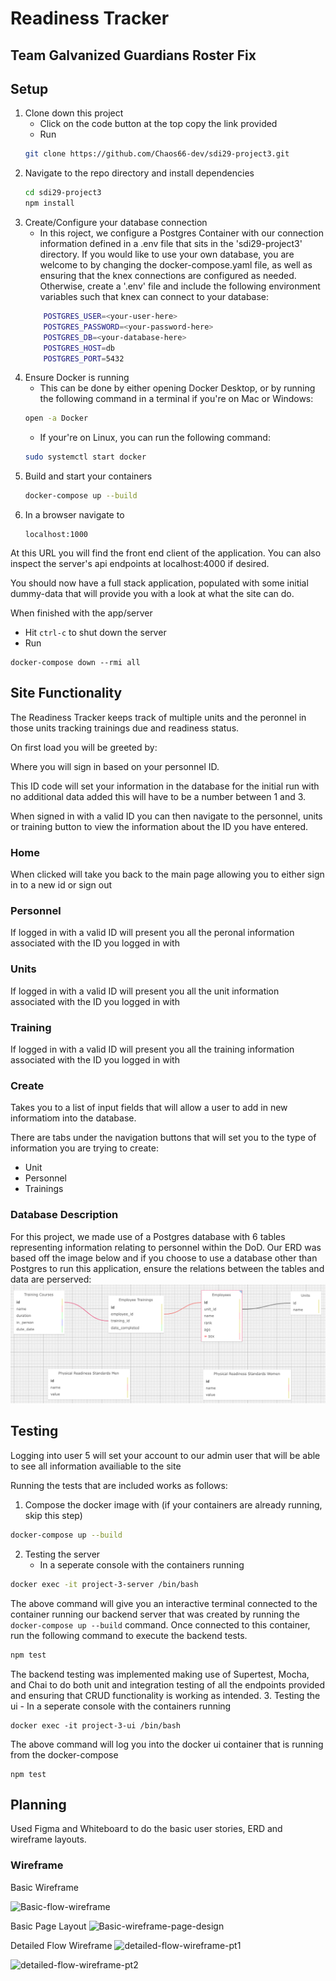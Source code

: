 # Readiness Tracker

## Team Galvanized Guardians Roster Fix

## Setup

1. Clone down this project
    - Click on the code button at the top copy the link provided
    - Run
    ```bash
    git clone https://github.com/Chaos66-dev/sdi29-project3.git
    ```
2. Navigate to the repo directory and install dependencies
    ```bash
    cd sdi29-project3
    npm install
    ```
3. Create/Configure your database connection
    - In this roject, we configure a Postgres Container with our connection information defined in a .env file that sits in the 'sdi29-project3' directory. If you would like to use your own database, you are welcome to by changing the docker-compose.yaml file, as well as ensuring that the knex connections are configured as needed. Otherwise, create a '.env' file and include the following environment variables such that knex can connect to your database:
    ```bash
        POSTGRES_USER=<your-user-here>
        POSTGRES_PASSWORD=<your-password-here>
        POSTGRES_DB=<your-database-here>
        POSTGRES_HOST=db
        POSTGRES_PORT=5432
    ```
4. Ensure Docker is running
    - This can be done by either opening Docker Desktop, or by running the following command in a terminal if you're on Mac or Windows:
    ```bash
    open -a Docker
    ```
    - If your're on Linux, you can run the following command:
    ```bash
    sudo systemctl start docker
    ```
5. Build and start your containers
    ```bash
    docker-compose up --build
    ```
6. In a browser navigate to
    ```
    localhost:1000
    ```

At this URL you will find the front end client of the application. You can also inspect the server's api endpoints at localhost:4000 if desired.

You should now have a full stack application, populated with some initial dummy-data that will provide you with a look at what the site can do.

When finished with the app/server
- Hit `ctrl-c` to shut down the server
- Run
```
docker-compose down --rmi all
```

## Site Functionality

The Readiness Tracker keeps track of multiple units and the peronnel in those units tracking trainings due and readiness status.

On first load you will be greeted by:

<homescreen image>

Where you will sign in based on your personnel ID.

This ID code will set your information in the database for the initial run with no additional data added this will have to be a number between 1 and 3.

When signed in with a valid ID you can then navigate to the personnel, units or training button to view the information about the ID you have entered.

### Home

When clicked will take you back to the main page allowing you to either sign in to a new id or sign out

### Personnel

If logged in with a valid ID will present you all the peronal information associated with the ID you logged in with

### Units

If logged in with a valid ID will present you all the unit information associated with the ID you logged in with

### Training

If logged in with a valid ID will present you all the training information associated with the ID you logged in with

### Create

Takes you to a list of input fields that will allow a user to add in new informatiom into the database.

There are tabs under the navigation buttons that will set you to the type of information you are trying to create:

- Unit
- Personnel
- Trainings

### Database Description

For this project, we made use of a Postgres database with 6 tables representing information relating to personnel within the DoD. Our ERD was based off the image below and if you choose to use a database other than Postgres to run this application, ensure the relations between the tables and data are perserved:
![Database ERD](ERD.png)

## Testing
Logging into user 5 will set your account to our admin user that will be able to see all information availiable to the site

Running the tests that are included works as follows:

1. Compose the docker image with (if your containers are already running, skip this step)
```bash
docker-compose up --build
```
2. Testing the server
    - In a seperate console with the containers running
```bash
docker exec -it project-3-server /bin/bash
```
The above command will give you an interactive terminal connected to the container running our backend server that was created by running the `docker-compose up --build` command. Once connected to this container, run the following command to execute the backend tests.
```bash
npm test
```
The backend testing was implemented making use of Supertest, Mocha, and Chai to do both unit and integration testing of all the endpoints provided and ensuring that CRUD functionality is working as intended.
3. Testing the ui
    - In a seperate console with the containers running
```
docker exec -it project-3-ui /bin/bash
```
The above command will log you into the docker ui container that is running from the docker-compose
```
npm test
```
## Planning

Used Figma and Whiteboard to do the basic user stories, ERD and wireframe layouts.

### Wireframe

Basic Wireframe

![Basic-flow-wireframe](https://github.com/user-attachments/assets/1b787b67-14f0-41fe-89b6-6badda31fff9)

Basic Page Layout
![Basic-wireframe-page-design](https://github.com/user-attachments/assets/134695db-506c-48a1-9b3f-f9e32c782eee)

Detailed Flow Wireframe
![detailed-flow-wireframe-pt1](https://github.com/user-attachments/assets/eca9c95f-0e28-4115-bad6-4e8860efda87)

![detailed-flow-wireframe-pt2](https://github.com/user-attachments/assets/a45d409a-1e1e-4ea5-8202-7de072d7a1f5)
